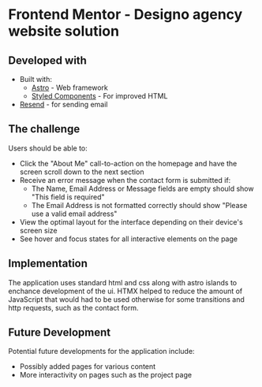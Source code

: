 # Frontend Mentor - Designo agency website solution

## Developed with

- Built with:
  - [Astro]([https://reactjs.org/](https://astro.build/)) - Web framework
  - [Styled Components](https://styled-components.com/) - For improved HTML
- [Resend](https://resend.com/) - for sending email 

## The challenge

Users should be able to:

- Click the "About Me" call-to-action on the homepage and have the screen scroll down to the next section
- Receive an error message when the contact form is submitted if:
  - The Name, Email Address or Message fields are empty should show "This field is required"
  - The Email Address is not formatted correctly should show "Please use a valid email address"
- View the optimal layout for the interface depending on their device's screen size
- See hover and focus states for all interactive elements on the page


## Implementation
The application uses standard html and css along with astro islands to enchance development of the ui. HTMX helped to reduce
the amount of JavaScript that would had to be used otherwise for some transitions and http requests, such as the contact form.


## Future Development

Potential future developments for the application include:

- Possibly added pages for various content
- More interactivity on pages such as the project page

